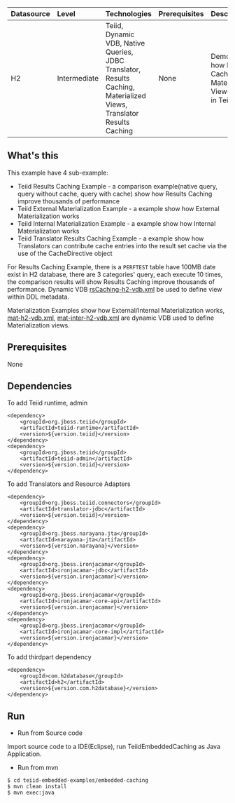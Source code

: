 | **Datasource** | **Level** | **Technologies** | **Prerequisites** | **Description** |
|:---------|:----------|:-----------------|:------------------|:----------------|
|H2 |Intermediate |Teiid, Dynamic VDB, Native Queries, JDBC Translator, Results Caching, Materialized Views, Translator Results Caching |None |Demonstrates how Results Caching, Materialized Views works in Teiid |

## What's this

This example have 4 sub-example:

* Teiid Results Caching Example - a comparison example(native query, query without cache, query with cache) show how Results Caching improve thousands of performance
* Teiid External Materialization Example - a example show how External Materialization works
* Teiid Internal Materialization Example - a example show how Internal Materialization works
* Teiid Translator Results Caching Example - a example show how Translators can contribute cache entries into the result set cache via the use of the CacheDirective object

For Results Caching Example, there is a `PERFTEST` table have 100MB date exist in H2 database, there are 3 categories' query, each execute 10 times, the comparison results will show Results Caching improve thousands of performance. Dynamic VDB [rsCaching-h2-vdb.xml](src/main/resources/rsCaching-h2-vdb.xml) be used to define view within DDL metadata.

Materialization Examples show how External/Internal Materialization works, [mat-h2-vdb.xml](src/main/resources/mat-h2-vdb.xml), [mat-inter-h2-vdb.xml](src/main/resources/mat-inter-h2-vdb.xml) are dynamic VDB used to define Materialization views. 

## Prerequisites

None

## Dependencies

To add Teiid runtime, admin

~~~
<dependency>
    <groupId>org.jboss.teiid</groupId>
    <artifactId>teiid-runtime</artifactId>
    <version>${version.teiid}</version>
</dependency>
<dependency>
    <groupId>org.jboss.teiid</groupId>
    <artifactId>teiid-admin</artifactId>
    <version>${version.teiid}</version>
</dependency>
~~~

To add Translators and Resource Adapters

~~~
<dependency>
    <groupId>org.jboss.teiid.connectors</groupId>
    <artifactId>translator-jdbc</artifactId>
    <version>${version.teiid}</version>
</dependency>
<dependency>
    <groupId>org.jboss.narayana.jta</groupId>
    <artifactId>narayana-jta</artifactId>
    <version>${version.narayana}</version>
</dependency>
<dependency>
    <groupId>org.jboss.ironjacamar</groupId>
    <artifactId>ironjacamar-jdbc</artifactId>
    <version>${version.ironjacamar}</version>
</dependency>
<dependency>
    <groupId>org.jboss.ironjacamar</groupId>
    <artifactId>ironjacamar-core-api</artifactId>
    <version>${version.ironjacamar}</version>
</dependency>
<dependency>
    <groupId>org.jboss.ironjacamar</groupId>
    <artifactId>ironjacamar-core-impl</artifactId>
    <version>${version.ironjacamar}</version>
</dependency>
~~~

To add thirdpart dependency

~~~
<dependency>
    <groupId>com.h2database</groupId>
    <artifactId>h2</artifactId>
    <version>${version.com.h2database}</version>
</dependency>
~~~

## Run

* Run from Source code

Import source code to a IDE(Eclipse), run TeiidEmbeddedCaching as Java Application.

* Run from mvn

~~~
$ cd teiid-embedded-examples/embedded-caching
$ mvn clean install
$ mvn exec:java
~~~

